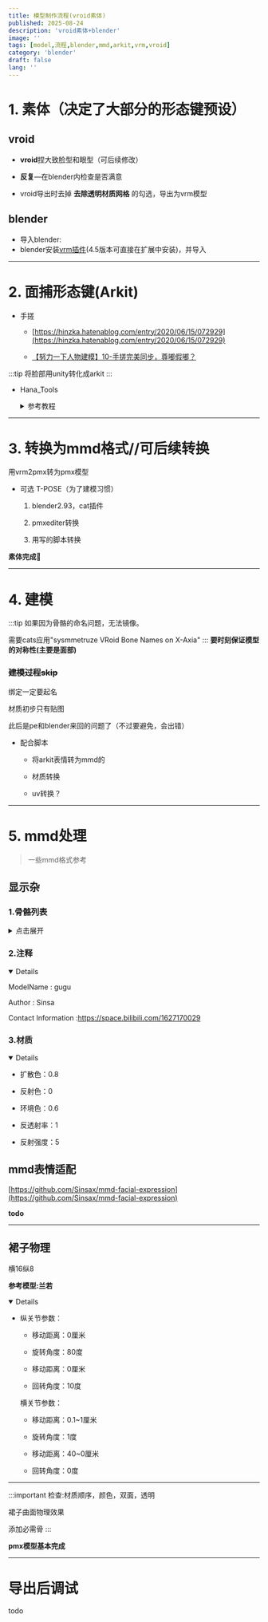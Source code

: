 ```yaml
---
title: 模型制作流程(vroid素体)
published: 2025-08-24
description: 'vroid素体+blender'
image: ''
tags: [model,流程,blender,mmd,arkit,vrm,vroid]
category: 'blender'
draft: false 
lang: ''
---
```


# 1. 素体（决定了大部分的形态键预设）

## vroid
- **vroid**捏大致脸型和眼型（可后续修改）

- **反复**—在blender内检查是否满意

- vroid导出时去掉 **去除透明材质网格** 的勾选，导出为vrm模型

## blender
- 导入blender:
- blender安装[vrm插件](https://github.com/saturday06/VRM-Addon-for-Blender)(4.5版本可直接在扩展中安装)，并导入

<!-- **vroid2pmx**--要求骨骼名不变（Tpose->Apose，angle:35°） -->

---

# 2. 面捕形态键(Arkit)

- 手搓

    - [https://hinzka.hatenablog.com/entry/2020/06/15/072929](https://hinzka.hatenablog.com/entry/2020/06/15/072929)

    - [【努力一下人物建模】10-手搓完美同步，尊嘟假嘟？](https://www.bilibili.com/video/BV1wT421i7T7/?spm_id_from=333.999.list.card_archive.click&vd_source=464747023d65135382bc51c6e3680fc3)

:::tip
将脸部用unity转化成arkit
:::
- Hana_Tools

    <details>
    <summary>参考教程</summary>
    <p>

    [【3D化教學】3D模型精細臉部動補完整攻略，超好用動補軟體與工具介紹，使用HANA Tool快速設置52 Blendshapes！](https://www.youtube.com/watch?v=Ex_CCxz7gK4)

    [【Vroid面捕教程】最简单的面捕/动捕方案（软件见简介）](https://www.bilibili.com/video/BV1Gx4y177CP)
    </p>
    </detials>
    V4（VRM0.0）：

    [https://kuniyan.booth.pm/items/2604269](https://kuniyan.booth.pm/items/2604269)

    - 推荐参数

        ・Unity2020.3.13f1(64bit) 

        ・UniVRM0.98.0 

        ---

        v5（VRM1.0）这阶段好像不太受用

        [https://kuniyan.booth.pm/items/4607357](https://kuniyan.booth.pm/items/4607357)

        - 推荐参数

            ・Unity2020.3.13f1(64bit) 

            ・VRM0.108.0

        但是我他妈买错了

---

# 3. 转换为mmd格式//可后续转换

用vrm2pmx转为pmx模型

- 可选  T-POSE（为了建模习惯）

    1. blender2.93，cat插件

    2. pmxediter转换

    3. 用写的脚本转换

**素体完成**🎉


---

# 4. 建模


:::tip
如果因为骨骼的命名问题，无法镜像。

需要cats应用"sysmmetruze VRoid Bone Names on X-Axia"
:::
**要时刻保证模型的对称性(主要是面部)**



### ~~建模过程skip~~



绑定一定要起名

材质初步只有贴图

此后是pe和blender来回的问题了（不过要避免，会出错）


- 配合脚本

    - 将arkit表情转为mmd的

    - 材质转换

    - uv转换？

    
---

# 5. mmd处理

> 一些mmd格式参考

## 显示杂

### 1.骨骼列表
<details>
<summary>点击展开</summary>
<p>

- ROOT

    - 操作中心

- 表情

- センター

    - 全ての親

    - センター

    - グルーブ

- IK

    - 足ＩＫ

    - つま先ＩＫ

- 体（上）

    - 上半身

    - 首

    - 頭

    - 両目

    - 右目

    - 左目

- 腕

    - 右肩

    - 右手首

    - 右朊捩

    - 右手捩

- 指

    - 略

- 体(下)

    - 下半身

- 足

    - 右足

    - 右ひざ

    - 右足首

    - 右足D

    - 右ひざD 

    - 右足首 D

    - 右足先 EX

    - 右つま先

- 物理

    - 略，可分组
</p></details>



### 2.注释 

<details open=true>
<p>
ModelName : gugu

Author : Sinsa

Contact Information :https://space.bilibili.com/1627170029
</p></details>

### 3.材质

<details open=true>
<p>

- 扩散色：0.8

- 反射色：0

- 环境色：0.6

- 反透射率：1

- 反射强度：5
</p></details>

## mmd表情适配

[https://github.com/Sinsax/mmd-facial-expression](https://github.com/Sinsax/mmd-facial-expression)

**todo**

---

## 裙子物理

横16纵8

**参考模型:兰若**

<details open=true>
<p>

- 纵关节参数：

    - 移动距离：0厘米

    - 旋转角度：80度

    - 移动距离：0厘米

    - 回转角度：10度

    横关节参数：

    - 移动距离：0.1~1厘米

    - 旋转角度：1度

    - 移动距离：40~0厘米

    - 回转角度：0度

</p></details>

---


:::important
检查:材质顺序，颜色，双面，透明

裙子曲面物理效果

添加必需骨
:::

**pmx模型基本完成**
    
---

# 导出后调试

todo






